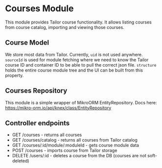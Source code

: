 # Courses Module

This module provides Tailor course functionality. It allows listing courses from
course catalog, importing and viewing those courses.

## Course Model

We store most data from Tailor. Currently, `uid` is not used anywhere.
`sourceId` is used for module fetching where we need to know the Tailor course ID
and container ID to be able to pull the correct json file.
`structure` holds the entire course module tree and the UI can be built from this
property.

## Courses Repository

This module is a simple wrapper of MikroORM EntityRepository.
Docs here: https://mikro-orm.io/api/knex/class/EntityRepository

## Controller endpoints

- GET /courses - returns all courses
- GET /courses/catalog - returns all courses from Tailor catalog
- GET /courses/:id/module/:moduleId - gets course module data
- POST /courses - imports course from Tailor storage
- DELETE /users/:id - deletes a course from the DB (courses are not soft-deleted)
